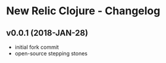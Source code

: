 # New Relic Clojure - Changelog

## v0.0.1 (2018-JAN-28)

- initial fork commit
- open-source stepping stones
